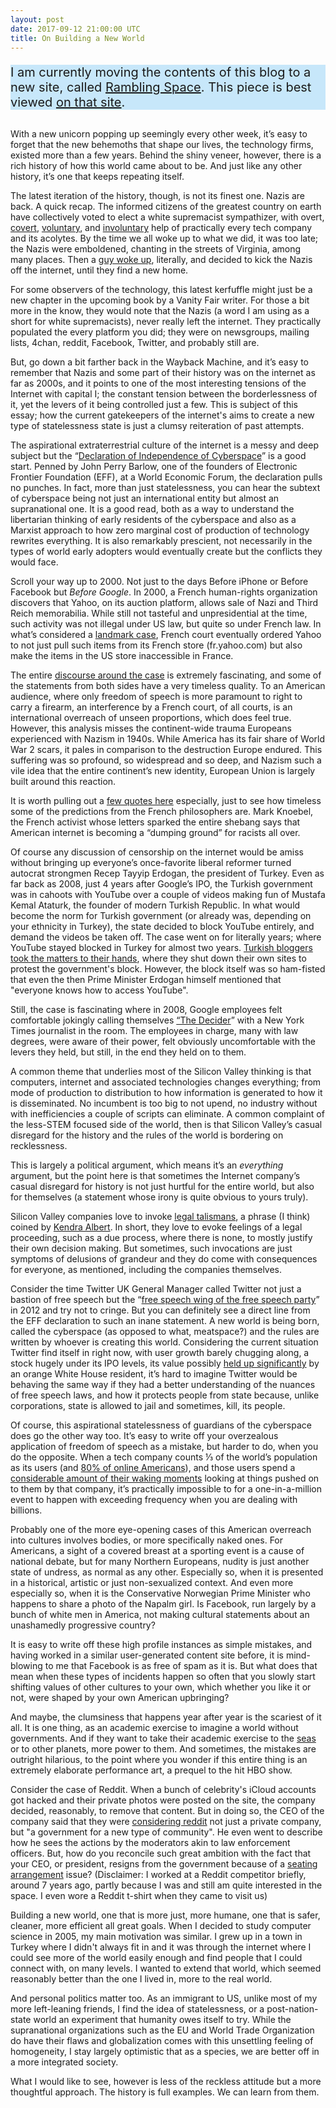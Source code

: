 ```yaml
---
layout: post
date: 2017-09-12 21:00:00 UTC
title: On Building a New World
---
```

<div class="box" style="margin-bottom: 30px; background-color: #C7E7FA;">
<p style="font-size: 20px;">
I am currently moving the contents of this blog to a new site, called <a target="_blank" href="https://ramblingspace.com/">Rambling Space</a>. This piece is best viewed <a target="_blank" href="https://ramblingspace.com/posts/on-building-a-new-world">on that site</a>.
  </p>
</div>


<p>With a new unicorn popping up seemingly every other week, it’s easy to forget that the new behemoths that shape our lives, the technology firms, existed more than a few years. Behind the shiny veneer, however, there is a rich history of how this world came about to be. And just like any other history, it’s one that keeps repeating itself.</p><p>The latest iteration of the history, though, is not its finest one. Nazis are back. A quick recap. The informed citizens of the greatest country on earth have collectively voted to elect a white supremacist sympathizer, with overt, <a href='https://www.washingtonpost.com/politics/facebook-says-it-sold-political-ads-to-russian-company-during-2016-election/2017/09/06/32f01fd2-931e-11e7-89fa-bb822a46da5b_story.html'>covert</a>, <a href='https://www.nytimes.com/2017/01/11/fashion/peter-thiel-donald-trump-silicon-valley-technology-gawker.html'>voluntary</a>, and <a href='http://nymag.com/selectall/2016/11/donald-trump-won-because-of-facebook.html'>involuntary</a> help of practically every tech company and its acolytes. By the time we all woke up to what we did, it was too late; the Nazis were emboldened, chanting in the streets of Virginia, among many places. Then a <a href='https://arstechnica.com/tech-policy/2017/08/cloudflare-ceo-the-people-behind-the-daily-stormer-are-assholes/'>guy woke up</a>, literally, and decided to kick the Nazis off the internet, until they find a new home.</p><p>For some observers of the technology, this latest kerfuffle might just be a new chapter in the upcoming book by a Vanity Fair writer. For those a bit more in the know, they would note that the Nazis (a word I am using as a short for white supremacists), never really left the internet. They practically populated the every platform you did; they were on newsgroups, mailing lists, 4chan, reddit, Facebook, Twitter, and probably still are.</p><p>But, go down a bit farther back in the Wayback Machine, and it’s easy to remember that Nazis and some part of their history was on the internet as far as 2000s, and it points to one of the most interesting tensions of the Internet with capital I; the constant tension between the borderlessness of it, yet the levers of it being controlled just a few. This is subject of this essay; how the current gatekeepers of the internet&#39;s aims to create a new type of statelessness state is just a clumsy reiteration of past attempts.</p><p>The aspirational extraterrestrial culture of the internet is a messy and deep subject but the “<a href='https://www.eff.org/cyberspace-independence'>Declaration of Independence of Cyberspace</a>” is a good start. Penned by John Perry Barlow, one of the founders of Electronic Frontier Foundation (EFF), at a World Economic Forum, the declaration pulls no punches. In fact, more than just statelessness, you can hear the subtext of cyberspace being not just an international entity but almost an supranational one. It is a good read, both as a way to understand the libertarian thinking of early residents of the cyberspace and also as a Marxist approach to how zero marginal cost of production of technology rewrites everything. It is also remarkably prescient, not necessarily in the types of world early adopters would eventually create but the conflicts they would face.</p><p>Scroll your way up to 2000. Not just to the days Before iPhone or Before Facebook but <em>Before Google</em>. In 2000, a French human-rights organization discovers that Yahoo, on its auction platform, allows sale of Nazi and Third Reich memorabilia. While still not tasteful and unpresidential at the time, such activity was not illegal under US law, but quite so under French law. In what’s considered a <a href='https://en.wikipedia.org/wiki/LICRA_v._Yahoo!'>landmark case</a>, French court eventually ordered Yahoo to not just pull such items from its French store (fr.yahoo.com) but also make the items in the US store inaccessible in France.</p><p>The entire <a href='https://www.theguardian.com/technology/2000/nov/20/internetnews.freespeech'>discourse around the case</a> is extremely fascinating, and some of the statements from both sides have a very timeless quality. To an American audience, where only freedom of speech is more paramount to right to carry a firearm, an interference by a French court, of all courts, is an international overreach of unseen proportions, which does feel true. However, this analysis misses the continent-wide trauma Europeans experienced with Nazism in 1940s. While America has its fair share of World War 2 scars, it pales in comparison to the destruction Europe endured. This suffering was so profound, so widespread and so deep, and Nazism such a vile idea that the entire continent’s new identity, European Union is largely built around this reaction.</p><p>It is worth pulling out a <a href='https://www.theguardian.com/world/2000/aug/11/qanda.simonjeffery'>few quotes here</a> especially, just to see how timeless some of the predictions from the French philosophers are. Mark Knoebel, the French activist whose letters sparked the entire shebang says that American internet is becoming a “dumping ground” for racists all over.</p><p>Of course any discussion of censorship on the internet would be amiss without bringing up everyone’s once-favorite liberal reformer turned autocrat strongmen Recep Tayyip Erdogan, the president of Turkey. Even as far back as 2008, just 4 years after Google’s IPO, the Turkish government was in cahoots with YouTube over a couple of videos making fun of Mustafa Kemal Ataturk, the founder of modern Turkish Republic. In what would become the norm for Turkish government (or already was, depending on your ethnicity in Turkey), the state decided to block YouTube entirely, and demand the videos be taken off. The case went on for literally years; where YouTube stayed blocked in Turkey for almost two years. <a href='https://techcrunch.com/2008/08/17/web-censorship-is-so-bad-in-turkey-that-blogs-are-shutting-themselves-down-in-protest/'>Turkish bloggers took the matters to their hands</a>, where they shut down their own sites to protest the government&#39;s block. However, the block itself was so ham-fisted that even the then Prime Minister Erdogan himself mentioned that &quot;everyone knows how to access YouTube&quot;. </p><p>Still, the case is fascinating where in 2008, Google employees felt comfortable jokingly calling themselves <a href='http://www.nytimes.com/2008/11/30/magazine/30google-t.html'>“The Decider</a>” with a New York Times journalist in the room. The employees in charge, many with law degrees, were aware of their power, felt obviously uncomfortable with the levers they held, but still, in the end they held on to them.</p><p>A common theme that underlies most of the Silicon Valley thinking is that computers, internet and associated technologies changes everything; from mode of production to distribution to how information is generated to how it is disseminated. No incumbent is too big to not upend, no industry without with inefficiencies a couple of scripts can eliminate. A common complaint of the less-STEM focused side of the world, then is that Silicon Valley’s casual disregard for the history and the rules of the world is bordering on recklessness.</p><p>This is largely a political argument, which means it’s an <em>everything</em> argument, but the point here is that sometimes the Internet company’s casual disregard for history is not just hurtful for the entire world, but also for themselves (a statement whose irony is quite obvious to yours truly).</p><p>Silicon Valley companies love to invoke <a href='http://opentranscripts.org/transcript/beyond-legal-talismans/'>legal talismans</a>, a phrase (I think) coined by <a href='https://kendraalbert.com'>Kendra Albert</a>. In short, they love to evoke feelings of a legal proceeding, such as a due process, where there is none, to mostly justify their own decision making. But sometimes, such invocations are just symptoms of delusions of grandeur and they do come with consequences for everyone, as mentioned, including the companies themselves.</p><p>Consider the time Twitter UK General Manager called Twitter not just a bastion of free speech but the “<a href='https://www.theguardian.com/media/2012/mar/22/twitter-tony-wang-free-speech'>free speech wing of the free speech party</a>” in 2012 and try not to cringe. But you can definitely see a direct line from the EFF declaration to such an inane statement. A new world is being born, called the cyberspace (as opposed to what, meatspace?) and the rules are written by whoever is creating this world. Considering the current situation Twitter find itself in right now, with user growth barely chugging along, a stock hugely under its IPO levels, its value possibly <a href='http://fortune.com/2017/08/17/trump-worth-to-twitter/'>held up significantly</a> by an orange White House resident, it’s hard to imagine Twitter would be behaving the same way if they had a better understanding of the nuances of free speech laws, and how it protects people from state because, unlike corporations, state is allowed to jail and sometimes, kill, its people.</p><p>Of course, this aspirational statelessness of guardians of the cyberspace does go the other way too. It’s easy to write off your overzealous application of freedom of speech as a mistake,  but harder to do, when you do the opposite. When a tech company counts  ⅓ of the world’s population as its users (and <a href='http://www.pewinternet.org/2016/11/11/social-media-update-2016/'>80% of online Americans</a>), and those users spend a <a href='https://www.nytimes.com/2016/05/06/business/facebook-bends-the-rules-of-audience-engagement-to-its-advantage.html?mcubz=1&_r=0'>considerable amount of their waking moments</a> looking at things pushed on to them by that company, it’s practically impossible to for a one-in-a-million event to happen with exceeding frequency when you are dealing with billions. </p><p>Probably one of the more eye-opening cases of this American overreach into cultures involves bodies, or more specifically naked ones. For Americans, a sight of a covered breast at a sporting event is a cause of national debate, but for many Northern Europeans, nudity is just another state of undress, as normal as any other. Especially so, when it is presented in a historical, artistic or just non-sexualized context. And even more especially so, when it is the Conservative Norwegian Prime Minister who happens to share a photo of the Napalm girl. Is Facebook, run largely by a bunch of white men in America, not making cultural statements about an unashamedly progressive country?</p><p>It is easy to write off these high profile instances as simple mistakes, and having worked in a similar user-generated content site before, it is mind-blowing to me that Facebook is as free of spam as it is. But what does that mean when these types of  incidents happen so often that you slowly start shifting values of other cultures to your own, which whether you like it or not, were shaped by your own American upbringing?</p><p>And maybe, the clumsiness that happens year after year is the scariest of it all. It is one thing, as an academic exercise to imagine a world without governments. And if they want to take their academic exercise to the <a href='https://www.seasteading.org'>seas</a> or to other planets, more power to them. And sometimes, the mistakes are outright hilarious, to the point where you wonder if this entire thing is an extremely elaborate performance art, a prequel to the hit HBO show.</p><p>Consider the case of Reddit. When a bunch of celebrity&#39;s iCloud accounts got hacked and their private photos were posted on the site, the company decided, reasonably, to remove that content. But in doing so, the CEO of the company said that they were <a href='https://redditblog.com/2014/09/06/every-man-is-responsible-for-his-own-soul/'>considering reddit</a> not just a private company, but &quot;a government for a new type of community&quot;. He even went to describe how he sees the actions by the moderators akin to law enforcement officers. But, how do you reconcile such great ambition with the fact that your CEO, or president, resigns from the government because of a <a href='http://www.slate.com/blogs/moneybox/2014/11/14/reddit_ceo_resigns_why_didn_t_reddit_want_to_move_to_daly_city.html'>seating arrangement</a> issue? (Disclaimer: I worked at a Reddit competitor briefly, around 7 years ago, partly because I was and still am quite interested in the space. I even wore a Reddit t-shirt when they came to visit us) </p><p>Building a new world, one that is more just, more humane, one that is safer, cleaner, more efficient all great goals. When I decided to study computer science in 2005, my main motivation was similar. I grew up in a town in Turkey where I didn&#39;t always fit in and it was through the internet where I could see more of the world easily enough and find people that I could connect with, on many levels. I wanted to extend that world, which seemed reasonably better than the one I lived in, more to the real world.</p><p>And personal politics matter too. As an immigrant to US, unlike most of my more left-leaning friends, I find the idea of statelessness, or a post-nation-state world an experiment that humanity owes itself to try. While the supranational organizations such as the EU and World Trade Organization do have their flaws and globalization comes with this unsettling feeling of homogeneity, I stay largely optimistic that as a species, we are better off in a more integrated society. </p><p>What I would like to see, however is less of the reckless attitude but a more thoughtful approach. The history is full examples. We can learn from them.</p
